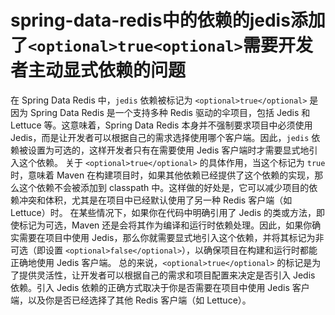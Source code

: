 # spring-data-redis中的依赖的jedis添加了`<optional>true<optional>`需要开发者主动显式依赖的问题

在 Spring Data Redis 中，`jedis` 依赖被标记为 `<optional>true</optional>` 是因为 Spring Data Redis 是一个支持多种 Redis 驱动的伞项目，包括 Jedis 和 Lettuce 等。这意味着，Spring Data Redis 本身并不强制要求项目中必须使用 Jedis，而是让开发者可以根据自己的需求选择使用哪个客户端。因此，`jedis` 依赖被设置为可选的，这样开发者只有在需要使用 Jedis 客户端时才需要显式地引入这个依赖。
关于 `<optional>true</optional>` 的具体作用，当这个标记为 `true` 时，意味着 Maven 在构建项目时，如果其他依赖已经提供了这个依赖的实现，那么这个依赖不会被添加到 classpath 中。这样做的好处是，它可以减少项目的依赖冲突和体积，尤其是在项目中已经默认使用了另一种 Redis 客户端（如 Lettuce）时。
在某些情况下，如果你在代码中明确引用了 Jedis 的类或方法，即使标记为可选，Maven 还是会将其作为编译和运行时依赖处理。因此，如果你确实需要在项目中使用 Jedis，那么你就需要显式地引入这个依赖，并将其标记为非可选（即设置 `<optional>false</optional>`），以确保项目在构建和运行时都能正确地使用 Jedis 客户端。
总的来说，`<optional>true</optional>` 的标记是为了提供灵活性，让开发者可以根据自己的需求和项目配置来决定是否引入 Jedis 依赖。引入 Jedis 依赖的正确方式取决于你是否需要在项目中使用 Jedis 客户端，以及你是否已经选择了其他 Redis 客户端（如 Lettuce）。
